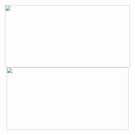 <div align="center">
  <a href="https://github.com/teustenn">
  <img height="200px" width="400px" src="https://github-readme-stats.vercel.app/api?username=teustenn&show_icons=true&theme=nightowl&include_all_commits=true&count_private=true"/>
  <img height="200px" width="390px" src="https://github-readme-stats.vercel.app/api/top-langs/?username=teustenn&layout=compact&langs_count=7&theme=nightowl"/>
</div>
